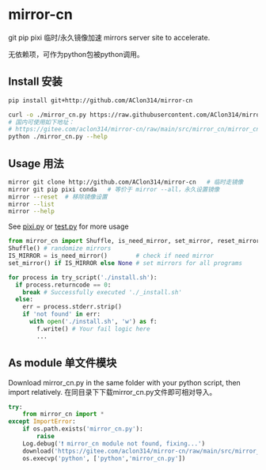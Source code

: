 # mirror-cn

git pip pixi 临时/永久镜像加速 mirrors server site to accelerate.

无依赖项，可作为python包被python调用。

## Install 安装
```sh
pip install git+http://github.com/AClon314/mirror-cn
```

```sh
curl -o ./mirror_cn.py https://raw.githubusercontent.com/AClon314/mirror-cn/refs/heads/main/src/mirror_cn/mirror_cn.py
# 国内可使用如下地址：
# https://gitee.com/aclon314/mirror-cn/raw/main/src/mirror_cn/mirror_cn.py
python ./mirror_cn.py --help
```

## Usage 用法
```sh
mirror git clone http://github.com/AClon314/mirror-cn   # 临时走镜像
mirror git pip pixi conda   # 等价于 mirror --all，永久设置镜像
mirror --reset  # 移除镜像设置
mirror --list
mirror --help
```

See [pixi.py](https://github.com/AClon314/mocap-wrapper/tree/master/src/mocap_wrapper/install/pixi.py) or [test.py](./tests/test_basic.py) for more usage

```python
from mirror_cn import Shuffle, is_need_mirror, set_mirror, reset_mirror, try_script
Shuffle() # randomize mirrors
IS_MIRROR = is_need_mirror()        # check if need mirror
set_mirror() if IS_MIRROR else None # set mirrors for all programs

for process in try_script('./install.sh'):
  if process.returncode == 0:
    break # Successfully executed './_install.sh'
  else:
    err = process.stderr.strip()
    if 'not found' in err:
      with open('./install.sh', 'w') as f:
        f.write() # Your fail logic here
        ...
```

## As module 单文件模块

Download mirror_cn.py in the same folder with your python script, then import relatively.
在同目录下下载mirror_cn.py文件即可相对导入。

```python
try:
    from mirror_cn import *
except ImportError:
    if os.path.exists('mirror_cn.py'):
        raise
    Log.debug('❗ mirror_cn module not found, fixing...')
    download('https://gitee.com/aclon314/mirror-cn/raw/main/src/mirror_cn/mirror_cn.py', 'mirror_cn.py')
    os.execvp('python', ['python','mirror_cn.py'])
```
